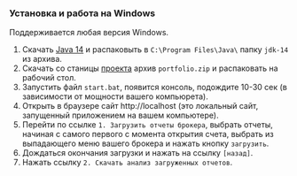 ### Установка и работа на Windows

Поддерживается любая версия Windows.
1. Скачать [Java 14](https://download.java.net/java/GA/jdk14/076bab302c7b4508975440c56f6cc26a/36/GPL/openjdk-14_windows-x64_bin.zip)
   и распаковыть в `C:\Program Files\Java\` папку `jdk-14` из архива.
1. Скачать со станицы [проекта](https://github.com/vananiev/portfolio/releases/latest)
   архив `portfolio.zip` и распаковать на рабочий стол.
1. Запустить файл `start.bat`, появится консоль, подождите 10-30 сек (в зависимости от мощности вашего компьюрета).
1. Открыть в  браузере сайт http://localhost (это локальный сайт, запущенный приложением на вашем компьютере).
1. Перейти по ссылке `1. Загрузить отчеты брокера`, выбрать отчеты, начиная с самого первого с момента открытия счета,
   выбрать из выпадающего меню вашего брокера и нажать кнопку `загрузить`.
1. Дождаться окончания загрузки и нажать на ссылку `[назад]`.
1. Нажать ссылку `2. Скачать анализ загруженных отчетов`.